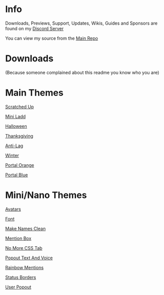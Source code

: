 # Info
Downloads, Previews, Support, Updates, Wikis, Guides and Sponsors are found on my [Discord Server](https://discord.gg/K6Gevwk)

You can view my source from the [Main Repo](https://github.com/NFLD99/Better-Discord)
















# Downloads
(Because someone complained about this readme you know who you are)


# Main Themes

[Scratched Up](https://betterdiscord.net/ghdl?id=840)

[Mini Ladd](https://betterdiscord.net/ghdl?id=861)

[Halloween](https://betterdiscord.net/ghdl?id=1034)

[Thanksgiving](https://betterdiscord.net/ghdl?id=1039)

[Anti-Lag](https://betterdiscord.net/ghdl?id=1146)

[Winter](https://betterdiscord.net/ghdl?id=1145)

[Portal Orange](https://betterdiscord.net/ghdl?id=1160)

[Portal Blue](https://betterdiscord.net/ghdl?id=1161)


# Mini/Nano Themes

[Avatars](https://betterdiscord.net/ghdl?id=862)

[Font](https://betterdiscord.net/ghdl?id=863)

[Make Names Clean](https://betterdiscord.net/ghdl?id=908)

[Mention Box](https://betterdiscord.net/ghdl?id=873)

[No More CSS Tab](https://betterdiscord.net/ghdl?id=909)

[Popout Text And Voice](https://betterdiscord.net/ghdl?id=864)

[Rainbow Mentions](https://betterdiscord.net/ghdl?id=865)

[Status Borders](https://betterdiscord.net/ghdl?id=1008)

[User Popout](https://betterdiscord.net/ghdl?id=866)
